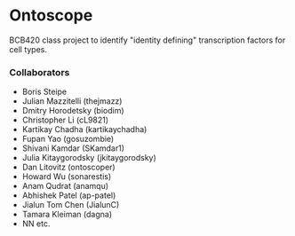 # Ontoscope

BCB420 class project to identify "identity defining" transcription factors for cell types.


### Collaborators

* Boris Steipe
* Julian Mazzitelli (thejmazz)
* Dmitry Horodetsky (biodim)
* Christopher Li  (cL9821)
* Kartikay Chadha (kartikaychadha)
* Fupan Yao (gosuzombie)
* Shivani Kamdar (SKamdar1)
* Julia Kitaygorodsky (jkitaygorodsky)
* Dan Litovitz (ontoscoper)
* Howard Wu (sonarestis)
* Anam Qudrat (anamqu)
* Abhishek Patel (ap-patel)
* Jialun Tom Chen (JialunC)
* Tamara Kleiman (dagna)
* NN etc.


